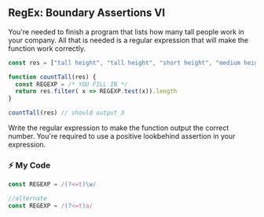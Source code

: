 ## RegEx: Boundary Assertions VI

You're needed to finish a program that lists how many tall people work in your company. All that is needed is a regular expression that will make the function work correctly.
```js
const res = ["tall height", "tall height", "short height", "medium height", "tall height"]

function countTall(res) {
  const REGEXP = /* YOU FILL IN */
  return res.filter( x => REGEXP.test(x)).length
}

countTall(res) // should output 3
```
Write the regular expression to make the function output the correct number. You're required to use a positive lookbehind assertion in your expression.
### :zap: My Code
```js
const REGEXP = /(?<=t)\w/

//alternate
const REGEXP = /(?<=t)a/
```
